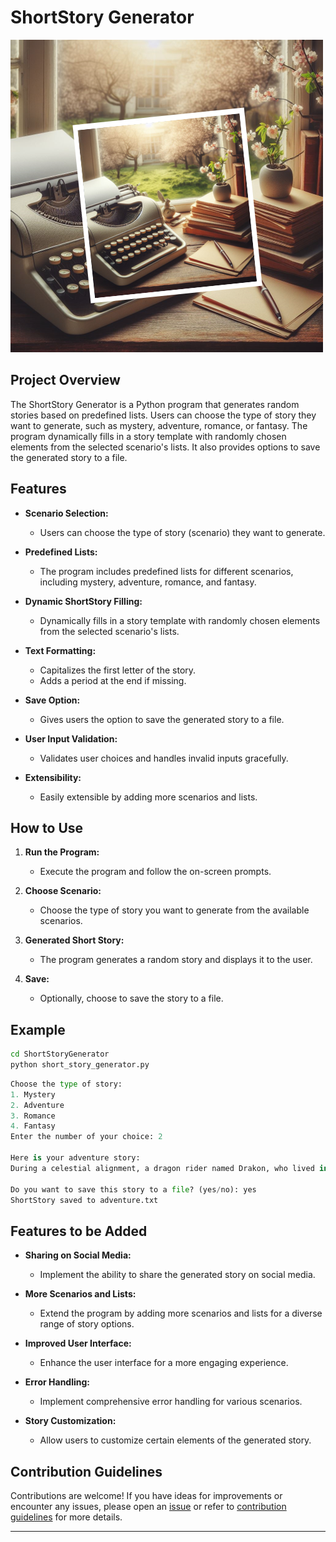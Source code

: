 # ShortStory Generator

![story generator](image.png)

## Project Overview

The ShortStory Generator is a Python program that generates random stories based on predefined lists. Users can choose the type of story they want to generate, such as mystery, adventure, romance, or fantasy. The program dynamically fills in a story template with randomly chosen elements from the selected scenario's lists. It also provides options to save the generated story to a file.

## Features

- **Scenario Selection:**

  - Users can choose the type of story (scenario) they want to generate.

- **Predefined Lists:**

  - The program includes predefined lists for different scenarios, including mystery, adventure, romance, and fantasy.

- **Dynamic ShortStory Filling:**

  - Dynamically fills in a story template with randomly chosen elements from the selected scenario's lists.

- **Text Formatting:**

  - Capitalizes the first letter of the story.
  - Adds a period at the end if missing.

- **Save Option:**

  - Gives users the option to save the generated story to a file.

- **User Input Validation:**

  - Validates user choices and handles invalid inputs gracefully.

- **Extensibility:**
  - Easily extensible by adding more scenarios and lists.

## How to Use

1. **Run the Program:**

   - Execute the program and follow the on-screen prompts.

2. **Choose Scenario:**

   - Choose the type of story you want to generate from the available scenarios.

3. **Generated Short Story:**

   - The program generates a random story and displays it to the user.

4. **Save:**
   - Optionally, choose to save the story to a file.

## Example

```bash
cd ShortStoryGenerator
python short_story_generator.py
```

```python
Choose the type of story:
1. Mystery
2. Adventure
3. Romance
4. Fantasy
Enter the number of your choice: 2

Here is your adventure story:
During a celestial alignment, a dragon rider named Drakon, who lived in an enchanted tower, went to an enchanted castle and found a legendary artifact.

Do you want to save this story to a file? (yes/no): yes
ShortStory saved to adventure.txt
```

## Features to be Added

- **Sharing on Social Media:**

  - Implement the ability to share the generated story on social media.

- **More Scenarios and Lists:**

  - Extend the program by adding more scenarios and lists for a diverse range of story options.

- **Improved User Interface:**

  - Enhance the user interface for a more engaging experience.

- **Error Handling:**

  - Implement comprehensive error handling for various scenarios.

- **Story Customization:**
  - Allow users to customize certain elements of the generated story.

## Contribution Guidelines

Contributions are welcome! If you have ideas for improvements or encounter any issues, please open an [issue](https://github.com/vrm-piyush/Python-Projects/issues/new/choose) or refer to [contribution guidelines](../CONTRIBUTING.md) for more details.

---
